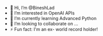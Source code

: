 - 👋 Hi, I’m @BineshLad
- 👀 I’m interested in OpenAI APIs
- 🌱 I’m currently learning Advanced Python
- 💞️ I’m looking to collaborate on ...
- ⚡ Fun fact: I'm an ex- world record holder!

<!---
BineshLad/BineshLad is a ✨ special ✨ repository because its `README.md` (this file) appears on your GitHub profile.
You can click the Preview link to take a look at your changes.
--->
